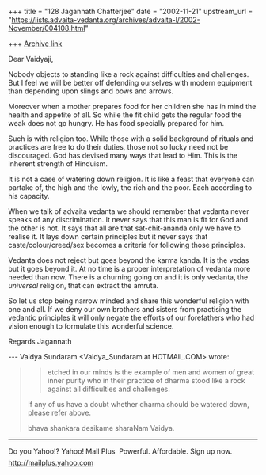+++
title = "128 Jagannath Chatterjee"
date = "2002-11-21"
upstream_url = "https://lists.advaita-vedanta.org/archives/advaita-l/2002-November/004108.html"

+++
[Archive link](https://lists.advaita-vedanta.org/archives/advaita-l/2002-November/004108.html)

Dear Vaidyaji,

Nobody objects to standing like a rock against
difficulties and challenges. But I feel we will be
better off defending ourselves with modern equipment
than depending upon slings and bows and arrows.

Moreover when a mother prepares food for her children
she has in mind the health and appetite of all. So
while the fit child gets the regular food the weak
does not go hungry. He has food specially prepared for
him.

Such is with religion too. While those with a solid
background of rituals and practices are free to do
their duties, those not so lucky need not be
discouraged. God has devised many ways that lead to
Him. This is the inherent strength of Hinduism.

It is not a case of watering down religion. It is like
a feast that everyone can partake of, the high and the
lowly, the rich and the poor. Each according to his
capacity.

When we talk of advaita vedanta we should remember
that vedanta never speaks of any discrimination. It
never says that this man is fit for God and the other
is not. It says that all are that sat-chit-ananda only
we have to realise it. It lays down certain principles
but it never says that caste/colour/creed/sex becomes
a criteria for following those principles.

Vedanta does not reject but goes beyond the karma
kanda. It is the vedas but it goes beyond it. At no
time is a proper interpretation of vedanta more needed
than now. There is a churning going on and it is only
vedanta, the *universal* religion, that can extract
the amruta.

So let us stop being narrow minded and share this
wonderful religion with one and all. If we deny our
own brothers and sisters from practising the vedantic
principles it will only negate the efforts of our
forefathers who had vision enough to formulate this
wonderful science.

Regards
Jagannath

--- Vaidya Sundaram <Vaidya_Sundaram at HOTMAIL.COM>
wrote:
> > etched in our minds is the example of men and
> women
> > of great inner purity who in their practice of
> dharma
> > stood like a rock against all difficulties and
> challenges.
>
> If any of us have a doubt whether dharma should be
> watered down, please
> refer above.
>
> bhava shankara desikame sharaNam
> Vaidya.


__________________________________________________
Do you Yahoo!?
Yahoo! Mail Plus  Powerful. Affordable. Sign up now.
http://mailplus.yahoo.com


